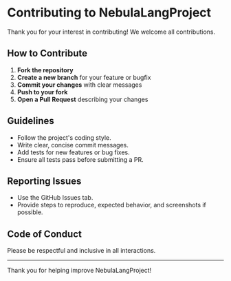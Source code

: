 # Contributing to NebulaLangProject

Thank you for your interest in contributing! We welcome all contributions.

## How to Contribute

1. **Fork the repository**
2. **Create a new branch** for your feature or bugfix
3. **Commit your changes** with clear messages
4. **Push to your fork**
5. **Open a Pull Request** describing your changes

## Guidelines

- Follow the project's coding style.
- Write clear, concise commit messages.
- Add tests for new features or bug fixes.
- Ensure all tests pass before submitting a PR.

## Reporting Issues

- Use the GitHub Issues tab.
- Provide steps to reproduce, expected behavior, and screenshots if possible.

## Code of Conduct

Please be respectful and inclusive in all interactions.

---

Thank you for helping improve NebulaLangProject!
